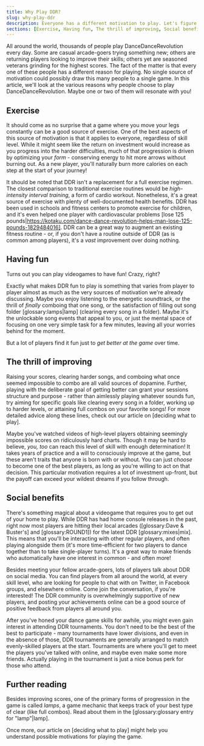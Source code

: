 ```yaml
---
title: Why Play DDR?
slug: why-play-ddr
description: Everyone has a different motivation to play. Let's figure out yours!
sections: [Exercise, Having fun, The thrill of improving, Social benefits, Further reading]
---
```

All around the world, thousands of people play DanceDanceRevolution every day. Some are casual arcade-goers trying something new; others are returning players looking to improve their skills; others yet are seasoned veterans grinding for the highest scores. The fact of the matter is that every one of these people has a different reason for playing. No single source of motivation could possibly draw this many people to a single game. In this article, we'll look at the various reasons why people choose to play DanceDanceRevolution. Maybe one or two of them will resonate with you!

## Exercise

It should come as no surprise that a game where you move your legs constantly can be a good source of exercise. One of the best aspects of this source of motivation is that it applies to everyone, regardless of skill level. While it might seem like the return on investment would increase as you progress into the harder difficulties, much of that progression is driven by optimizing your *form* - conserving energy to hit more arrows without burning out. As a new player, you'll naturally burn more calories on each step at the start of your journey!

It should be noted that DDR isn't a replacement for a full exercise regimen. The closest comparison to traditional exercise routines would be *high-intensity interval training*, a form of cardio workout. Nonetheless, it's a great source of exercise with plenty of well-documented health benefits. DDR has been used in schools and fitness centers to promote exercise for children, and it's even helped one player with cardiovascular problems [lose 125 pounds|https://kotaku.com/dance-dance-revolution-helps-man-lose-125-pounds-1829484016]. DDR can be a great way to augment an existing fitness routine - or, if you don't have a routine outside of DDR (as is common among players), it's a *vast* improvement over doing nothing.

## Having fun

Turns out you can play videogames to have fun! Crazy, right?

Exactly what makes DDR fun to play is something that varies from player to player almost as much as the very sources of motivation we're already discussing. Maybe you enjoy listening to the energetic soundtrack, or the thrill of *finally* comboing that one song, or the satisfaction of filling out song folder [glossary:lamps|lamp] (clearing every song in a folder). Maybe it's the unlockable song events that appeal to you, or just the mental space of focusing on one very simple task for a few minutes, leaving all your worries behind for the moment.

But a lot of players find it fun just to *get better at the game* over time.

## The thrill of improving

Raising your scores, clearing harder songs, and comboing what once seemed impossible to combo are all valid sources of dopamine. Further, playing with the deliberate goal of getting better can grant your sessions structure and purpose - rather than aimlessly playing whatever sounds fun, try aiming for specific goals like clearing every song in a folder, working up to harder levels, or attaining full combos on your favorite songs! For more detailed advice along these lines, check out our article on [deciding what to play].

Maybe you've watched videos of high-level players obtaining seemingly impossible scores on ridiculously hard charts. Though it may be hard to believe, *you, too* can reach this level of skill with enough determination! It takes years of practice and a will to consciously improve at the game, but these aren't traits that anyone is born with or without. You can just *choose* to become one of the best players, as long as you're willing to act on that decision. This particular motivation requires a lot of investment up-front, but the payoff can exceed your wildest dreams if you follow through.

## Social benefits

There's something magical about a videogame that requires you to get out of your home to play. While DDR has had home console releases in the past, right now most players are hitting their local arcades ([glossary:Dave & Buster's] and [glossary:ROUND1]) for the latest DDR [glossary:mixes|mix]. This means that you'll be interacting with other regular players, and often playing alongside them (it's more time-efficient for two players to dance together than to take single-player turns). It's a great way to make friends who automatically have one interest in common - and often more!

Besides meeting your fellow arcade-goers, lots of players talk about DDR on social media. You can find players from all around the world, at every skill level, who are looking for people to chat with on Twitter, in Facebook groups, and elsewhere online. Come join the conversation, if you're interested! The DDR community is overwhelmingly supportive of new players, and posting your achievements online can be a good source of positive feedback from players all around you.

After you've honed your dance game skills for awhile, you might even gain interest in attending DDR tournaments. You don't need to be the best of the best to participate - many tournaments have lower divisions, and even in the absence of those, DDR tournaments are generally arranged to match evenly-skilled players at the start. Tournaments are where you'll get to meet the players you've talked with online, and maybe even make some more friends. Actually playing in the tournament is just a nice bonus perk for those who attend.

## Further reading

Besides improving scores, one of the primary forms of progression in the game is called *lamps*, a game mechanic that keeps track of your best type of clear (like full combos). Read about them in the [glossary:glossary entry for "lamp"|lamp].

Once more, our article on [deciding what to play] might help you understand possible motivations for playing the game.